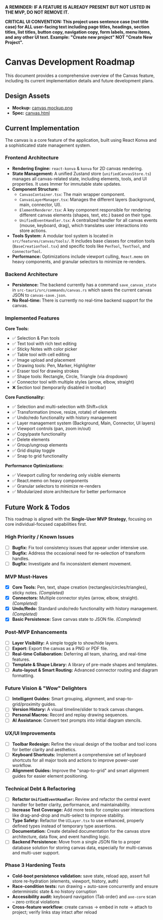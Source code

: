 **A REMINDER: IF A FEATURE IS ALREADY PRESENT BUT NOT LISTED IN THE MVP, DO NOT REMOVE IT.**

**CRITICAL UI CONVENTION: This project uses sentence case (not title case) for ALL user-facing text including page titles, headings, section titles, list titles, button copy, navigation copy, form labels, menu items, and any other UI text. Example: "Create new project" NOT "Create New Project".**

# Canvas Development Roadmap

This document provides a comprehensive overview of the Canvas feature, including its current implementation details and future development plans.

## Design Assets

- **Mockup:** [canvas mockup.png](../../design/mockups/canvas%20mockup.png)
- **Spec:** [canvas.html](../../design/specs/canvas.html)

## Current Implementation

The canvas is a core feature of the application, built using React Konva and a sophisticated state management system.

### Frontend Architecture

- **Rendering Engine:** `react-konva` & `konva` for 2D canvas rendering.
- **State Management:** A unified Zustand store (`unifiedCanvasStore.ts`) manages all canvas-related state, including elements, tools, and UI properties. It uses Immer for immutable state updates.
- **Component Structure:**
    - `CanvasContainer.tsx`: The main wrapper component.
    - `CanvasLayerManager.tsx`: Manages the different layers (background, main, connector, UI).
    - `ElementRenderer.tsx`: A key component responsible for rendering different canvas elements (shapes, text, etc.) based on their type.
    - `UnifiedEventHandler.tsx`: A centralized handler for all canvas events (mouse, keyboard, drag), which translates user interactions into store actions.
- **Tools System:** A modular tool system is located in `src/features/canvas/tools/`. It includes base classes for creation tools (`BaseCreationTool.tsx`) and specific tools like `PenTool`, `TextTool`, and `ConnectorTool`.
- **Performance:** Optimizations include viewport culling, `React.memo` on heavy components, and granular selectors to minimize re-renders.

### Backend Architecture

- **Persistence:** The backend currently has a command `save_canvas_state` in `src-tauri/src/commands/canvas.rs` which saves the current canvas JSON to `canvas-save.json`.
- **No Real-time:** There is currently no real-time backend support for the canvas.

### Implemented Features

**Core Tools:**
- ✅ Selection & Pan tools
- ✅ Text tool with rich text editing
- ✅ Sticky Notes with color picker
- ✅ Table tool with cell editing
- ✅ Image upload and placement
- ✅ Drawing tools: Pen, Marker, Highlighter
- ✅ Eraser tool for drawing strokes
- ✅ Shape tools: Rectangle, Circle, Triangle (via dropdown)
- ✅ Connector tool with multiple styles (arrow, elbow, straight)
- ❌ Section tool (temporarily disabled in toolbar)

**Core Functionality:**
- ✅ Selection and multi-selection with Shift+click
- ✅ Transformation (move, resize, rotate) of elements
- ✅ Undo/redo functionality with history management
- ✅ Layer management system (Background, Main, Connector, UI layers)
- ✅ Viewport controls (pan, zoom in/out)
- ✅ Copy/paste functionality
- ✅ Delete elements
- ✅ Group/ungroup elements
- ✅ Grid display toggle
- ✅ Snap to grid functionality

**Performance Optimizations:**
- ✅ Viewport culling for rendering only visible elements
- ✅ React.memo on heavy components
- ✅ Granular selectors to minimize re-renders
- ✅ Modularized store architecture for better performance

## Future Work & Todos

This roadmap is aligned with the **Single-User MVP Strategy**, focusing on core individual-focused capabilities first.

### High Priority / Known Issues

- [ ] **Bugfix:** Fix tool consistency issues that appear under intensive use.
- [ ] **Bugfix:** Address the occasional need for re-selection of transform handles.
- [ ] **Bugfix:** Investigate and fix inconsistent element movement.

### MVP Must-Haves

- [x] **Core Tools:** Pen, text, shape creation (rectangles/circles/triangles), sticky notes. *(Completed)*
- [x] **Connectors:** Multiple connector styles (arrow, elbow, straight). *(Completed)*
- [x] **Undo/Redo:** Standard undo/redo functionality with history management. *(Completed)*
- [x] **Basic Persistence:** Save canvas state to JSON file. *(Completed)*

### Post-MVP Enhancements

- [ ] **Layer Visibility:** A simple toggle to show/hide layers.
- [ ] **Export:** Export the canvas as a PNG or PDF file.
- [ ] **Real-time Collaboration:** Deferring all team, sharing, and real-time features.
- [ ] **Template & Shape Library:** A library of pre-made shapes and templates.
- [ ] **Auto-layout & Smart Routing:** Advanced connector routing and diagram formatting.

### Future Vision & "Wow" Delighters

- [ ] **Intelligent Guides:** Smart grouping, alignment, and snap-to-grid/proximity guides.
- [ ] **Version History:** A visual timeline/slider to track canvas changes.
- [ ] **Personal Macros:** Record and replay drawing sequences.
- [ ] **AI Assistance:** Convert text prompts into initial diagram stencils.

### UX/UI Improvements

- [ ] **Toolbar Redesign:** Refine the visual design of the toolbar and tool icons for better clarity and aesthetics.
- [ ] **Keyboard Shortcuts:** Implement a comprehensive set of keyboard shortcuts for all major tools and actions to improve power-user workflow.
- [ ] **Alignment Guides:** Improve the "snap-to-grid" and smart alignment guides for easier element positioning.

### Technical Debt & Refactoring

- [ ] **Refactor `UnifiedEventHandler`:** Review and refactor the central event handler for better clarity, performance, and maintainability.
- [ ] **Increase Test Coverage:** Add more tests for complex user interactions like drag-and-drop and multi-select to improve stability.
- [ ] **Type Safety:** Refactor the `UILayer.tsx` to use enhanced, properly defined types instead of temporary type assertions.
- [ ] **Documentation:** Create detailed documentation for the canvas store architecture, data flow, and event handling logic.
- [ ] **Backend Persistence:** Move from a single JSON file to a proper database solution for storing canvas data, especially for multi-canvas and multi-user support. 

### Phase 3 Hardening Tests

- **Cold-boot persistence validation:** save state, reload app, assert full store re-hydration (elements, viewport, history, auth)
- **Race-condition tests:** run drawing + auto-save concurrently and ensure deterministic state & no history corruption
- **Accessibility audit:** keyboard navigation (Tab order) and `axe-core` scan – zero critical violations
- **Cross-feature workflow:** create canvas → embed in note → attach to project; verify links stay intact after reload 